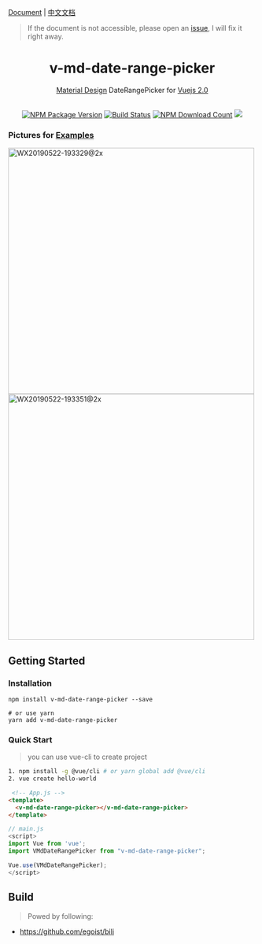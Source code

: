 [Document](https://ly525.github.io/material-vue-daterange-picker/) | [中文文档](https://ly525.github.io/material-vue-daterange-picker/zh/)
> If the document is not accessible, please open an [issue](https://github.com/ly525/material-vue-daterange-picker/issues), I will fix it right away.

<h1 align="center">
v-md-date-range-picker
</h1>

<p align="center">
  <a href="https://material.io/">Material Design</a>
  DateRangePicker for <a href="https://vuejs.org/">Vuejs 2.0</a>
</p>


<p align="center">
<br>
<a href="https://www.npmjs.com/package/v-md-date-range-picker"><img alt="NPM Package Version" src="https://img.shields.io/npm/v/v-md-date-range-picker.svg"></a>
<a href="https://travis-ci.org/ly525/v-md-date-range-picker"><img src="https://travis-ci.org/ly525/material-vue-daterange-picker.svg?branch=master" alt="Build Status" title="Build Status"></a>
<a href="https://www.npmjs.com/package/v-md-date-range-picker"><img alt="NPM Download Count" src="https://img.shields.io/npm/dt/v-md-date-range-picker.svg"></a>
<a href="https://codecov.io/gh/ly525/v-md-date-range-picker">
  <img src="https://codecov.io/gh/ly525/v-md-date-range-picker/branch/master/graph/badge.svg" />
</a>
</p>

### Pictures for [Examples](https://ly525.github.io/material-vue-daterange-picker/)
<img width="500" alt="WX20190522-193329@2x" src="https://user-images.githubusercontent.com/12668546/58172293-c3b27000-7cca-11e9-948b-729602e556da.png">
<img width="500" alt="WX20190522-193351@2x" src="https://user-images.githubusercontent.com/12668546/58172296-c6ad6080-7cca-11e9-9bae-d4236d662fb9.png">



## Getting Started

### Installation
```console
npm install v-md-date-range-picker --save

# or use yarn
yarn add v-md-date-range-picker
```

### Quick Start
> you can use vue-cli to create project
```bash
1. npm install -g @vue/cli # or yarn global add @vue/cli
2. vue create hello-world
```


```html
 <!-- App.js -->
<template>
  <v-md-date-range-picker></v-md-date-range-picker>
</template>
```

```js
// main.js
<script>
import Vue from 'vue';
import VMdDateRangePicker from "v-md-date-range-picker";

Vue.use(VMdDateRangePicker);
</script>
```

## Build
> Powed by following:
- https://github.com/egoist/bili
